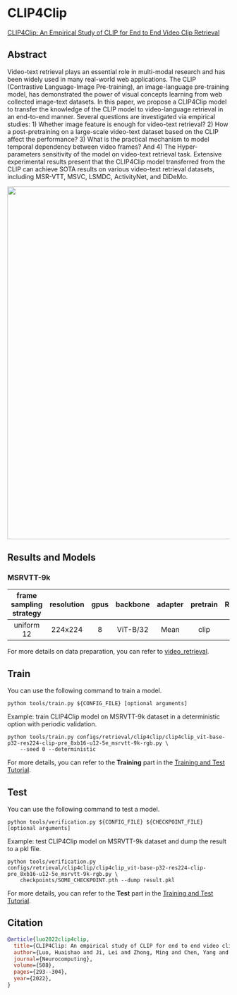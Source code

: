 # CLIP4Clip

[CLIP4Clip: An Empirical Study of CLIP for End to End Video Clip Retrieval](https://arxiv.org/abs/2104.08860)

<!-- [ALGORITHM] -->

## Abstract

<!-- [ABSTRACT] -->

Video-text retrieval plays an essential role in multi-modal research and has been widely used in many real-world web applications. The CLIP (Contrastive Language-Image Pre-training), an image-language pre-training model, has demonstrated the power of visual concepts learning from web collected image-text datasets. In this paper, we propose a CLIP4Clip model to transfer the knowledge of the CLIP model to video-language retrieval in an end-to-end manner. Several questions are investigated via empirical studies: 1) Whether image feature is enough for video-text retrieval? 2) How a post-pretraining on a large-scale video-text dataset based on the CLIP affect the performance? 3) What is the practical mechanism to model temporal dependency between video frames? And 4) The Hyper-parameters sensitivity of the model on video-text retrieval task. Extensive experimental results present that the CLIP4Clip model transferred from the CLIP can achieve SOTA results on various video-text retrieval datasets, including MSR-VTT, MSVC, LSMDC, ActivityNet, and DiDeMo.

<!-- [IMAGE] -->

<div align=center>
<img src="https://github.com/Dai-Wenxun/mmaction2/assets/58767402/f91fc927-d5f2-41dd-8198-def71d392991" width="800"/>
</div>

## Results and Models

### MSRVTT-9k

| frame sampling strategy | resolution | gpus | backbone | adapter | pretrain | Recall@1 | Recall@5 | Recall@10 | MdR | MnR  | testing protocol |              config              |              ckpt              |              log               |
| :---------------------: | :--------: | :--: | :------: | :-----: | :------: | :------: | :------: | :-------: | :-: | :--: | :--------------: | :------------------------------: | :----------------------------: | :----------------------------: |
|       uniform 12        |  224x224   |  8   | ViT-B/32 |  Mean   |   clip   |   43.1   |   69.4   |   78.9    | 2.0 | 16.8 | 1 clips x 1 crop | [config](/configs/retrieval/clip4clip/clip4clip_vit-base-p32-res224-clip-pre_8xb16-u12-5e_msrvtt-9k-rgb.py) | [ckpt](https://download.openmmlab.com/mmaction/v1.0/retrieval/clip4clip/clip4clip_vit-base-p32-res224-clip-pre_8xb16-u12-5e_msrvtt-9k-rgb/clip4clip_vit-base-p32-res224-clip-pre_8xb16-u12-5e_msrvtt-9k-rgb_20230612-b9706e54.pth) | [log](https://download.openmmlab.com/mmaction/v1.0/retrieval/clip4clip/clip4clip_vit-base-p32-res224-clip-pre_8xb16-u12-5e_msrvtt-9k-rgb/clip4clip_vit-base-p32-res224-clip-pre_8xb16-u12-5e_msrvtt-9k-rgb.log) |

For more details on data preparation, you can refer to [video_retrieval](/tools/data/video_retrieval/README.md).

## Train

You can use the following command to train a model.

```shell
python tools/train.py ${CONFIG_FILE} [optional arguments]
```

Example: train CLIP4Clip model on MSRVTT-9k dataset in a deterministic option with periodic validation.

```shell
python tools/train.py configs/retrieval/clip4clip/clip4clip_vit-base-p32-res224-clip-pre_8xb16-u12-5e_msrvtt-9k-rgb.py \
    --seed 0 --deterministic
```

For more details, you can refer to the **Training** part in the [Training and Test Tutorial](/docs/en/user_guides/train_test.md).

## Test

You can use the following command to test a model.

```shell
python tools/verification.py ${CONFIG_FILE} ${CHECKPOINT_FILE} [optional arguments]
```

Example: test CLIP4Clip model on MSRVTT-9k dataset and dump the result to a pkl file.

```shell
python tools/verification.py configs/retrieval/clip4clip/clip4clip_vit-base-p32-res224-clip-pre_8xb16-u12-5e_msrvtt-9k-rgb.py \
    checkpoints/SOME_CHECKPOINT.pth --dump result.pkl
```

For more details, you can refer to the **Test** part in the [Training and Test Tutorial](/docs/en/user_guides/train_test.md).

## Citation

```BibTeX
@article{luo2022clip4clip,
  title={CLIP4Clip: An empirical study of CLIP for end to end video clip retrieval and captioning},
  author={Luo, Huaishao and Ji, Lei and Zhong, Ming and Chen, Yang and Lei, Wen and Duan, Nan and Li, Tianrui},
  journal={Neurocomputing},
  volume={508},
  pages={293--304},
  year={2022},
}
```
